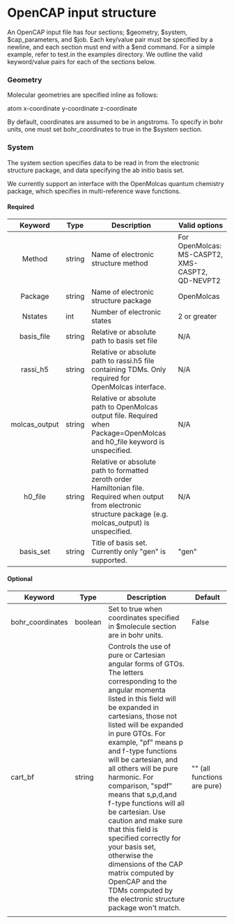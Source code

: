 # OpenCAP input structure #

An OpenCAP input file has four sections; $geometry, $system, $cap_parameters, and $job. 
Each key/value pair must be specified by a newline, and each section must end with a 
$end command. For a simple example, refer to test.in the examples directory. We 
outline the valid keyword/value pairs for each of the sections below.

### Geometry ###
Molecular geometries are specified inline as follows:

atom x-coordinate y-coordinate z-coordinate

By default, coordinates are assumed to be in angstroms. To specify in bohr units, one must
set bohr_coordinates to true in the $system section.

### System ###
The system section specifies data to be read in from the electronic structure package, and data specifying the ab initio basis set.

We currently support an interface with the OpenMolcas quantum chemistry package, which specifies in multi-reference wave functions. 

#### Required ####

| Keyword | Type | Description | Valid options |
|:-------------:|--------|--------------------------------------------------------------------------------------------------------------------------------------------------------------------|--------------------------------------------------|
| Method | string | Name of electronic structure method | For OpenMolcas: MS-CASPT2, XMS-CASPT2, QD-NEVPT2 |
| Package | string | Name of electronic structure package | OpenMolcas |
| Nstates | int | Number of electronic states | 2 or greater |
| basis_file | string | Relative or absolute path to basis set file | N/A |
| rassi_h5 | string | Relative or absolute path to rassi.h5 file containing TDMs.  Only required for OpenMolcas interface. | N/A |
| molcas_output | string | Relative or absolute path to OpenMolcas output file.  Required when Package=OpenMolcas and h0_file keyword is unspecified.  | N/A |
| h0_file | string | Relative or absolute path to formatted zeroth order Hamiltonian file.  Required when output from electronic structure package (e.g. molcas_output) is unspecified. | N/A |
| basis_set | string | Title of basis set. Currently only "gen" is supported. | "gen" |

#### Optional ####

| Keyword | Type | Description | Default |
|------------------|---------|-----------------------------------------------------------------------------------------------------------------------------------------------------------------------------------------------------------------------------------------------------------------------------------------------------------------------------------------------------------------------------------------------------------------|-----------------------------|
| bohr_coordinates | boolean | Set to true when coordinates specified in  $molecule section are in bohr units.  | False  |
| cart_bf | string | Controls the use of pure or Cartesian angular forms of GTOs. The letters corresponding to the angular momenta listed in this field will be expanded in cartesians, those not listed will be expanded in pure GTOs. For example, "pf" means p and f-type functions will be cartesian, and all others will be pure harmonic. For comparison, "spdf" means that s,p,d,and f-type functions will all be cartesian. Use caution and make sure that this field is specified correctly for your basis set, otherwise the dimensions of the CAP matrix computed by OpenCAP and the TDMs computed by the electronic structure package won't match.  | "" (all functions are pure) |
|  |  |  |  |
